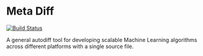 # Meta Diff
[![Build Status](https://travis-ci.org/Botev/meta_diff.svg?branch=master)](https://travis-ci.org/Botev/meta_diff)

A general autodiff tool for developing scalable Machine Learning algorithms across different platforms with a single source file.
